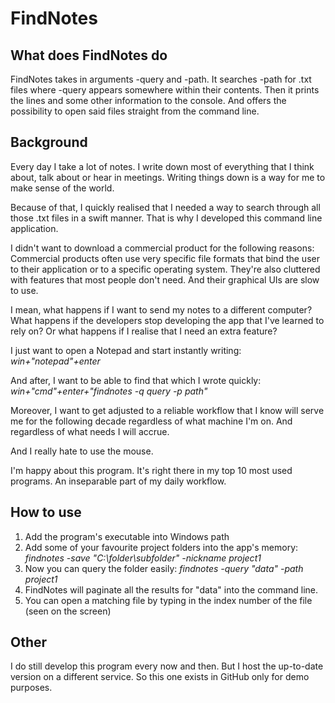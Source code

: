# FindNotes

## What does FindNotes do
FindNotes takes in arguments -query and -path. It searches -path for .txt files where -query appears somewhere within their contents. Then it prints the lines and some other information to the console. And offers the possibility to open said files straight from the command line.

## Background
Every day I take a lot of notes. I write down most of everything that I think about, talk about or hear in meetings. Writing things down is a way for me to make sense of the world.

Because of that, I quickly realised that I needed a way to search through all those .txt files in a swift manner. That is why I developed this command line application.

I didn't want to download a commercial product for the following reasons: Commercial products often use very specific file formats that bind the user to their application or to a specific operating system. They're also cluttered with features that most people don't need. And their graphical UIs are slow to use.

I mean, what happens if I want to send my notes to a different computer? What happens if the developers stop developing the app that I've learned to rely on? Or what happens if I realise that I need an extra feature?

I just want to open a Notepad and start instantly writing: *win+"notepad"+enter* 

And after, I want to be able to find that which I wrote quickly: *win+"cmd"+enter+"findnotes -q query -p path"*

Moreover, I want to get adjusted to a reliable workflow that I know will serve me for the following decade regardless of what machine I'm on. And regardless of what needs I will accrue.

And I really hate to use the mouse.

I'm happy about this program. It's right there in my top 10 most used programs. An inseparable part of my daily workflow.

## How to use
1) Add the program's executable into Windows path
2) Add some of your favourite project folders into the app's memory: *findnotes -save "C:\folder\subfolder" -nickname project1*
3) Now you can query the folder easily: *findnotes -query "data" -path project1*
4) FindNotes will paginate all the results  for "data" into the command line.
5) You can open a matching file by typing in the index number of the file (seen on the screen)

## Other
I do still develop this program every now and then. But I host the up-to-date version on a different service. So this one exists in GitHub only for demo purposes.
